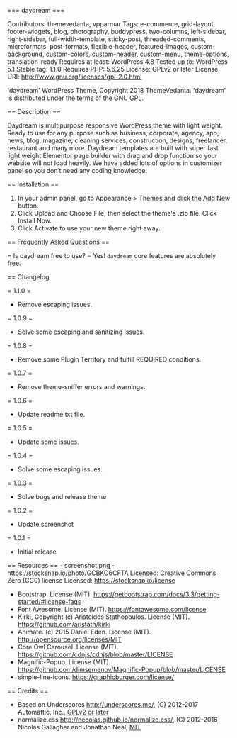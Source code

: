 === daydream ===

Contributors: themevedanta, vpparmar
Tags: e-commerce, grid-layout, footer-widgets, blog, photography, buddypress, two-columns, left-sidebar, right-sidebar, full-width-template, sticky-post, threaded-comments, microformats, post-formats, flexible-header, featured-images, custom-background, custom-colors, custom-header, custom-menu, theme-options, translation-ready
Requires at least: WordPress 4.8
Tested up to: WordPress 5.1
Stable tag: 1.1.0
Requires PHP: 5.6.25
License: GPLv2 or later
License URI: http://www.gnu.org/licenses/gpl-2.0.html

'daydream' WordPress Theme, Copyright 2018 ThemeVedanta.
'daydream' is distributed under the terms of the GNU GPL.

== Description ==

Daydream is multipurpose responsive WordPress theme with light weight. Ready to use for any purpose such as business, corporate, agency, app, news, blog, magazine, cleaning services, construction, designs, freelancer, restaurant and many more. Daydream templates are built with super fast light weight Elementor page builder with drag and drop function so your website will not load heavily. We have added lots of options in customizer panel so you don’t need any coding knowledge.

== Installation ==

1. In your admin panel, go to Appearance > Themes and click the Add New button.
2. Click Upload and Choose File, then select the theme's .zip file. Click Install Now.
3. Click Activate to use your new theme right away.

== Frequently Asked Questions ==

= Is daydream free to use? =
Yes! `daydream` core features are absolutely free.

== Changelog

= 1.1.0 =
* Remove escaping issues.

= 1.0.9 =
* Solve some escaping and sanitizing issues.

= 1.0.8 =
* Remove some Plugin Territory and fulfill REQUIRED conditions.

= 1.0.7 =
* Remove theme-sniffer errors and warnings.

= 1.0.6 =
* Update readme.txt file.

= 1.0.5 =
* Update some issues.

= 1.0.4 =
* Solve some escaping issues.

= 1.0.3 =
* Solve bugs and release theme

= 1.0.2 =
* Update screenshot

= 1.0.1 =
* Initial release

== Resources ==
	- screenshot.png -
		https://stocksnap.io/photo/GCBKO6CFTA
		Licensed: Creative Commons Zero (CC0) license
		Licensed: https://stocksnap.io/license

* Bootstrap. License (MIT). https://getbootstrap.com/docs/3.3/getting-started/#license-faqs
* Font Awesome. License (MIT). https://fontawesome.com/license
* Kirki, Copyright (c) Aristeides Stathopoulos. License (MIT). https://github.com/aristath/kirki
* Animate. (c) 2015 Daniel Eden. License (MIT). http://opensource.org/licenses/MIT
* Core Owl Carousel. License (MIT). https://github.com/cdnjs/cdnjs/blob/master/LICENSE
* Magnific-Popup. License (MIT). https://github.com/dimsemenov/Magnific-Popup/blob/master/LICENSE
* simple-line-icons. https://graphicburger.com/license/


== Credits ==

* Based on Underscores http://underscores.me/, (C) 2012-2017 Automattic, Inc., [GPLv2 or later](https://www.gnu.org/licenses/gpl-2.0.html)
* normalize.css http://necolas.github.io/normalize.css/, (C) 2012-2016 Nicolas Gallagher and Jonathan Neal, [MIT](http://opensource.org/licenses/MIT)